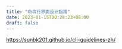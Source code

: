```yaml
---
title: "命令行界面设计指南"
date: 2023-01-15T00:28:23+08:00
draft: false
---
```


https://sunbk201.github.io/cli-guidelines-zh/


